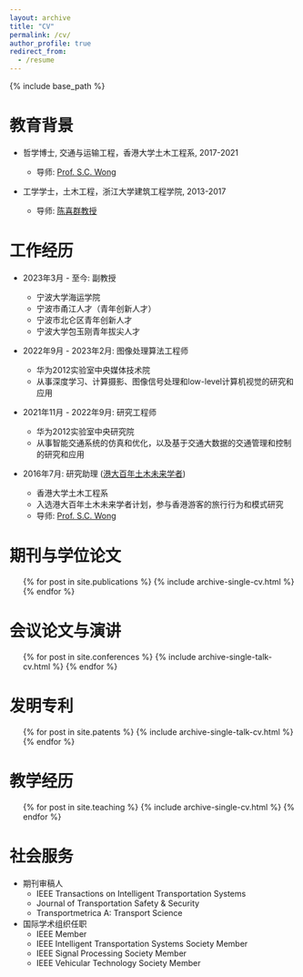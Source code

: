 ```yaml
---
layout: archive
title: "CV"
permalink: /cv/
author_profile: true
redirect_from:
  - /resume
---
```


{% include base_path %}

教育背景
======
* 哲学博士, 交通与运输工程，香港大学土木工程系, 2017-2021
  * 导师: [Prof. S.C. Wong](https://www.civil.hku.hk/scwong/)

* 工学学士，土木工程，浙江大学建筑工程学院, 2013-2017
  * 导师: [陈喜群教授](https://person.zju.edu.cn/en/xiqun)

工作经历
======
* 2023年3月 - 至今: 副教授
  * 宁波大学海运学院
  * 宁波市甬江人才（青年创新人才）
  * 宁波市北仑区青年创新人才
  * 宁波大学包玉刚青年拔尖人才

* 2022年9月 - 2023年2月: 图像处理算法工程师
  * 华为2012实验室中央媒体技术院
  * 从事深度学习、计算摄影、图像信号处理和low-level计算机视觉的研究和应用

* 2021年11月 - 2022年9月: 研究工程师
  * 华为2012实验室中央研究院
  * 从事智能交通系统的仿真和优化，以及基于交通大数据的交通管理和控制的研究和应用

* 2016年7月: 研究助理 ([港大百年土木未来学者](https://www.civil.hku.hk/hkuccfs/))
  * 香港大学土木工程系
  * 入选港大百年土木未来学者计划，参与香港游客的旅行行为和模式研究
  * 导师: [Prof. S.C. Wong](https://www.civil.hku.hk/scwong/)

期刊与学位论文
======
  <ul>{% for post in site.publications %}
    {% include archive-single-cv.html %}
  {% endfor %}</ul>
  
会议论文与演讲
======
  <ul>{% for post in site.conferences %}
    {% include archive-single-talk-cv.html %}
  {% endfor %}</ul>

发明专利
======
  <ul>{% for post in site.patents %}
    {% include archive-single-talk-cv.html %}
  {% endfor %}</ul>
  
教学经历
======
  <ul>{% for post in site.teaching %}
    {% include archive-single-cv.html %}
  {% endfor %}</ul>
  
社会服务
======
* 期刊审稿人
  * IEEE Transactions on Intelligent Transportation Systems
  * Journal of Transportation Safety & Security
  * Transportmetrica A: Transport Science
* 国际学术组织任职
  * IEEE Member
  * IEEE Intelligent Transportation Systems Society Member
  * IEEE Signal Processing Society Member
  * IEEE Vehicular Technology Society Member

